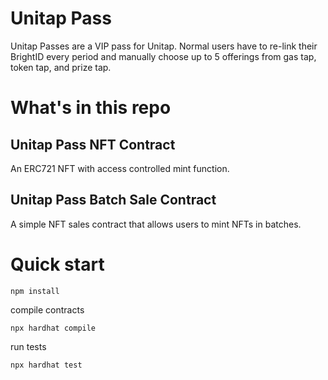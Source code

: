 # Unitap Pass

Unitap Passes are a VIP pass for Unitap. Normal users have to re-link their BrightID every period and manually choose up to 5 offerings from gas tap, token tap, and prize tap. 


# What's in this repo

## Unitap Pass NFT Contract

An ERC721 NFT with access controlled mint function.

## Unitap Pass Batch Sale Contract

A simple NFT sales contract that allows users to mint NFTs in batches.


# Quick start
```shell
npm install
```

compile contracts
```
npx hardhat compile
```

run tests
```shell
npx hardhat test
```